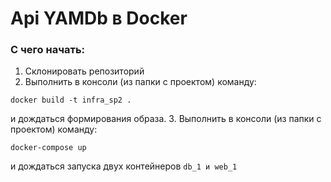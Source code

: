 # Api YAMDb в Docker

### С чего начать:
1. Склонировать репозиторий
2. Выполнить в консоли (из папки с проектом) команду:
```
docker build -t infra_sp2 .
```
и дождаться формирования образа.
3. Выполнить в консоли (из папки с проектом) команду:
```
docker-compose up
```
и дождаться запуска двух контейнеров ```db_1 и web_1```

